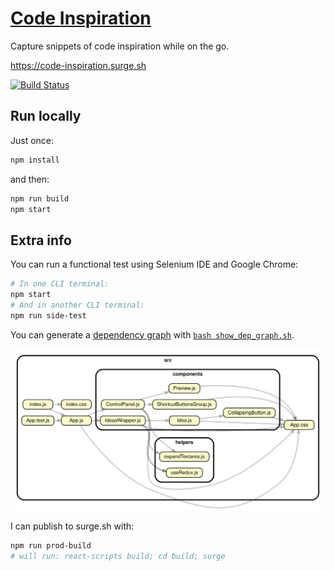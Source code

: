 # [Code Inspiration](https://code-inspiration.surge.sh)

Capture snippets of code inspiration while on the go.

<https://code-inspiration.surge.sh>

[![Build Status](https://travis-ci.org/hchiam/code-inspiration.svg?branch=master)](https://travis-ci.org/hchiam/code-inspiration)

## Run locally

Just once:

```bash
npm install
```

and then:

```bash
npm run build
npm start
```

## Extra info

You can run a functional test using Selenium IDE and Google Chrome:

```bash
# In one CLI terminal:
npm start
# And in another CLI terminal:
npm run side-test
```

You can generate a [dependency graph](https://github.com/hchiam/learning-dependency-cruiser) with [`bash show_dep_graph.sh`](https://github.com/hchiam/code-inspiration/blob/master/show_dep_graph.sh).

![(Dependency graph.)](https://github.com/hchiam/code-inspiration/blob/master/dependencygraph.svg)

I can publish to surge.sh with:

```bash
npm run prod-build
# will run: react-scripts build; cd build; surge
```
